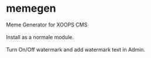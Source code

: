 # memegen
Meme Generator for XOOPS CMS <br><br>
Install as a normale module.<br><br>
Turn On/Off watermark and add watermark text in Admin.
